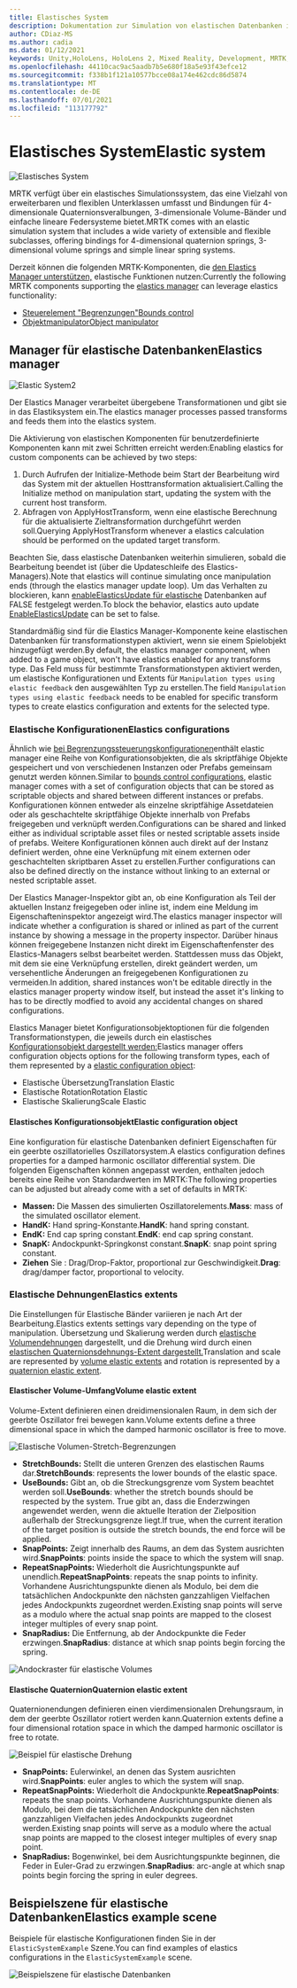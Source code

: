 ```yaml
---
title: Elastisches System
description: Dokumentation zur Simulation von elastischen Datenbanken in MRTK
author: CDiaz-MS
ms.author: cadia
ms.date: 01/12/2021
keywords: Unity,HoloLens, HoloLens 2, Mixed Reality, Development, MRTK, ElasticsSystem,
ms.openlocfilehash: 44110cac9ac5aadb7b5e680f18a5e93f43efce12
ms.sourcegitcommit: f338b1f121a10577bcce08a174e462cdc86d5874
ms.translationtype: MT
ms.contentlocale: de-DE
ms.lasthandoff: 07/01/2021
ms.locfileid: "113177792"
---
```

# <a name="elastic-system"></a><span data-ttu-id="f1549-104">Elastisches System</span><span class="sxs-lookup"><span data-stu-id="f1549-104">Elastic system</span></span>

![Elastisches System](../images/elastics/Elastics_Main1.gif)

<span data-ttu-id="f1549-106">MRTK verfügt über ein elastisches Simulationssystem, das eine Vielzahl von erweiterbaren und flexiblen Unterklassen umfasst und Bindungen für 4-dimensionale Quaternionsveralbungen, 3-dimensionale Volume-Bänder und einfache lineare Federsysteme bietet.</span><span class="sxs-lookup"><span data-stu-id="f1549-106">MRTK comes with an elastic simulation system that includes a wide variety of extensible and flexible subclasses, offering bindings for 4-dimensional quaternion springs, 3-dimensional volume springs and simple linear spring systems.</span></span>

<span data-ttu-id="f1549-107">Derzeit können die folgenden MRTK-Komponenten, die [den Elastics Manager unterstützen,](xref:Microsoft.MixedReality.Toolkit.Experimental.Physics.ElasticsManager) elastische Funktionen nutzen:</span><span class="sxs-lookup"><span data-stu-id="f1549-107">Currently the following MRTK components supporting the [elastics manager](xref:Microsoft.MixedReality.Toolkit.Experimental.Physics.ElasticsManager) can leverage elastics functionality:</span></span>

- [<span data-ttu-id="f1549-108">Steuerelement "Begrenzungen"</span><span class="sxs-lookup"><span data-stu-id="f1549-108">Bounds control</span></span>](../ux-building-blocks/bounds-control.md)
- [<span data-ttu-id="f1549-109">Objektmanipulator</span><span class="sxs-lookup"><span data-stu-id="f1549-109">Object manipulator</span></span>](../ux-building-blocks/object-manipulator.md)

## <a name="elastics-manager"></a><span data-ttu-id="f1549-110">Manager für elastische Datenbanken</span><span class="sxs-lookup"><span data-stu-id="f1549-110">Elastics manager</span></span>

![Elastic System2](../images/elastics/Elastics_Main.gif)

<span data-ttu-id="f1549-112">Der Elastics Manager verarbeitet übergebene Transformationen und gibt sie in das Elastiksystem ein.</span><span class="sxs-lookup"><span data-stu-id="f1549-112">The elastics manager processes passed transforms and feeds them into the elastics system.</span></span>

<span data-ttu-id="f1549-113">Die Aktivierung von elastischen Komponenten für benutzerdefinierte Komponenten kann mit zwei Schritten erreicht werden:</span><span class="sxs-lookup"><span data-stu-id="f1549-113">Enabling elastics for custom components can be achieved by two steps:</span></span>

1. <span data-ttu-id="f1549-114">Durch Aufrufen der Initialize-Methode beim Start der Bearbeitung wird das System mit der aktuellen Hosttransformation aktualisiert.</span><span class="sxs-lookup"><span data-stu-id="f1549-114">Calling the Initialize method on manipulation start, updating the system with the current host transform.</span></span>
1. <span data-ttu-id="f1549-115">Abfragen von ApplyHostTransform, wenn eine elastische Berechnung für die aktualisierte Zieltransformation durchgeführt werden soll.</span><span class="sxs-lookup"><span data-stu-id="f1549-115">Querying ApplyHostTransform whenever a elastics calculation should be performed on the updated target transform.</span></span>

<span data-ttu-id="f1549-116">Beachten Sie, dass elastische Datenbanken weiterhin simulieren, sobald die Bearbeitung beendet ist (über die Updateschleife des Elastics-Managers).</span><span class="sxs-lookup"><span data-stu-id="f1549-116">Note that elastics will continue simulating once manipulation ends (through the elastics manager update loop).</span></span> <span data-ttu-id="f1549-117">Um das Verhalten zu blockieren, kann [enableElasticsUpdate für elastische](xref:Microsoft.MixedReality.Toolkit.Experimental.Physics.ElasticsManager.EnableElasticsUpdate) Datenbanken auf FALSE festgelegt werden.</span><span class="sxs-lookup"><span data-stu-id="f1549-117">To block the behavior, elastics auto update [EnableElasticsUpdate](xref:Microsoft.MixedReality.Toolkit.Experimental.Physics.ElasticsManager.EnableElasticsUpdate) can be set to false.</span></span>

<span data-ttu-id="f1549-118">Standardmäßig sind für die Elastics Manager-Komponente keine elastischen Datenbanken für transformationstypen aktiviert, wenn sie einem Spielobjekt hinzugefügt werden.</span><span class="sxs-lookup"><span data-stu-id="f1549-118">By default, the elastics manager component, when added to a game object, won't have elastics enabled for any transforms type.</span></span>
<span data-ttu-id="f1549-119">Das Feld muss für bestimmte Transformationstypen aktiviert werden, um elastische Konfigurationen und Extents für `Manipulation types using elastic feedback` den ausgewählten Typ zu erstellen.</span><span class="sxs-lookup"><span data-stu-id="f1549-119">The field `Manipulation types using elastic feedback` needs to be enabled for specific transform types to create elastics configuration and extents for the selected type.</span></span>

### <a name="elastics-configurations"></a><span data-ttu-id="f1549-120">Elastische Konfigurationen</span><span class="sxs-lookup"><span data-stu-id="f1549-120">Elastics configurations</span></span>

<span data-ttu-id="f1549-121">Ähnlich wie [bei Begrenzungssteuerungskonfigurationen](../ux-building-blocks/bounds-control.md#configuration-objects)enthält elastic manager eine Reihe von Konfigurationsobjekten, die als skriptfähige Objekte gespeichert und von verschiedenen Instanzen oder Prefabs gemeinsam genutzt werden können.</span><span class="sxs-lookup"><span data-stu-id="f1549-121">Similar to [bounds control configurations](../ux-building-blocks/bounds-control.md#configuration-objects), elastic manager comes with a set of configuration objects that can be stored as scriptable objects and shared between different instances or prefabs.</span></span> <span data-ttu-id="f1549-122">Konfigurationen können entweder als einzelne skriptfähige Assetdateien oder als geschachtelte skriptfähige Objekte innerhalb von Prefabs freigegeben und verknüpft werden.</span><span class="sxs-lookup"><span data-stu-id="f1549-122">Configurations can be shared and linked either as individual scriptable asset files or nested scriptable assets inside of prefabs.</span></span> <span data-ttu-id="f1549-123">Weitere Konfigurationen können auch direkt auf der Instanz definiert werden, ohne eine Verknüpfung mit einem externen oder geschachtelten skriptbaren Asset zu erstellen.</span><span class="sxs-lookup"><span data-stu-id="f1549-123">Further configurations can also be defined directly on the instance without linking to an external or nested scriptable asset.</span></span>

<span data-ttu-id="f1549-124">Der Elastics Manager-Inspektor gibt an, ob eine Konfiguration als Teil der aktuellen Instanz freigegeben oder inline ist, indem eine Meldung im Eigenschafteninspektor angezeigt wird.</span><span class="sxs-lookup"><span data-stu-id="f1549-124">The elastics manager inspector will indicate whether a configuration is shared or inlined as part of the current instance by showing a message in the property inspector.</span></span> <span data-ttu-id="f1549-125">Darüber hinaus können freigegebene Instanzen nicht direkt im Eigenschaftenfenster des Elastics-Managers selbst bearbeitet werden. Stattdessen muss das Objekt, mit dem sie eine Verknüpfung erstellen, direkt geändert werden, um versehentliche Änderungen an freigegebenen Konfigurationen zu vermeiden.</span><span class="sxs-lookup"><span data-stu-id="f1549-125">In addition, shared instances won't be editable directly in the elastics manager property window itself, but instead the asset it's linking to has to be directly modfied to avoid any accidental changes on shared configurations.</span></span>

<span data-ttu-id="f1549-126">Elastics Manager bietet Konfigurationsobjektoptionen für die folgenden Transformationstypen, die jeweils durch ein elastisches [Konfigurationsobjekt dargestellt werden:](#elastic-configuration-object)</span><span class="sxs-lookup"><span data-stu-id="f1549-126">Elastics manager offers configuration objects options for the following transform types, each of them represented by a [elastic configuration object](#elastic-configuration-object):</span></span>

- <span data-ttu-id="f1549-127">Elastische Übersetzung</span><span class="sxs-lookup"><span data-stu-id="f1549-127">Translation Elastic</span></span>
- <span data-ttu-id="f1549-128">Elastische Rotation</span><span class="sxs-lookup"><span data-stu-id="f1549-128">Rotation Elastic</span></span>
- <span data-ttu-id="f1549-129">Elastische Skalierung</span><span class="sxs-lookup"><span data-stu-id="f1549-129">Scale Elastic</span></span>

#### <a name="elastic-configuration-object"></a><span data-ttu-id="f1549-130">Elastisches Konfigurationsobjekt</span><span class="sxs-lookup"><span data-stu-id="f1549-130">Elastic configuration object</span></span>

<span data-ttu-id="f1549-131">Eine konfiguration für elastische Datenbanken definiert Eigenschaften für ein geerbte oszillatorielles Oszillatorsystem.</span><span class="sxs-lookup"><span data-stu-id="f1549-131">A elastics configuration defines properties for a damped harmonic oscillator differential system.</span></span>
<span data-ttu-id="f1549-132">Die folgenden Eigenschaften können angepasst werden, enthalten jedoch bereits eine Reihe von Standardwerten im MRTK:</span><span class="sxs-lookup"><span data-stu-id="f1549-132">The following properties can be adjusted but already come with a set of defaults in MRTK:</span></span>

- <span data-ttu-id="f1549-133">**Massen:** Die Massen des simulierten Oszillatorelements.</span><span class="sxs-lookup"><span data-stu-id="f1549-133">**Mass**: mass of the simulated oscillator element.</span></span>
- <span data-ttu-id="f1549-134">**HandK:** Hand spring-Konstante.</span><span class="sxs-lookup"><span data-stu-id="f1549-134">**HandK**: hand spring constant.</span></span>
- <span data-ttu-id="f1549-135">**EndK:** End cap spring constant.</span><span class="sxs-lookup"><span data-stu-id="f1549-135">**EndK**: end cap spring constant.</span></span>
- <span data-ttu-id="f1549-136">**SnapK:** Andockpunkt-Springkonst constant.</span><span class="sxs-lookup"><span data-stu-id="f1549-136">**SnapK**: snap point spring constant.</span></span>
- <span data-ttu-id="f1549-137">**Ziehen** Sie : Drag/Drop-Faktor, proportional zur Geschwindigkeit.</span><span class="sxs-lookup"><span data-stu-id="f1549-137">**Drag**: drag/damper factor, proportional to velocity.</span></span>

### <a name="elastics-extents"></a><span data-ttu-id="f1549-138">Elastische Dehnungen</span><span class="sxs-lookup"><span data-stu-id="f1549-138">Elastics extents</span></span>

<span data-ttu-id="f1549-139">Die Einstellungen für Elastische Bänder variieren je nach Art der Bearbeitung.</span><span class="sxs-lookup"><span data-stu-id="f1549-139">Elastics extents settings vary depending on the type of manipulation.</span></span> <span data-ttu-id="f1549-140">Übersetzung und Skalierung werden durch [elastische Volumendehnungen](#volume-elastic-extent) dargestellt, und die Drehung wird durch einen [elastischen Quaternionsdehnungs-Extent dargestellt.](#quaternion-elastic-extent)</span><span class="sxs-lookup"><span data-stu-id="f1549-140">Translation and scale are represented by [volume elastic extents](#volume-elastic-extent) and rotation is represented by a [quaternion elastic extent](#quaternion-elastic-extent).</span></span>

#### <a name="volume-elastic-extent"></a><span data-ttu-id="f1549-141">Elastischer Volume-Umfang</span><span class="sxs-lookup"><span data-stu-id="f1549-141">Volume elastic extent</span></span>

<span data-ttu-id="f1549-142">Volume-Extent definieren einen dreidimensionalen Raum, in dem sich der geerbte Oszillator frei bewegen kann.</span><span class="sxs-lookup"><span data-stu-id="f1549-142">Volume extents define a three dimensional space in which the damped harmonic oscillator is free to move.</span></span>

![Elastische Volumen-Stretch-Begrenzungen](../images/elastics/Elastics_Volume_Bounds.gif)

- <span data-ttu-id="f1549-144">**StretchBounds:** Stellt die unteren Grenzen des elastischen Raums dar.</span><span class="sxs-lookup"><span data-stu-id="f1549-144">**StretchBounds**: represents the lower bounds of the elastic space.</span></span>
- <span data-ttu-id="f1549-145">**UseBounds:** Gibt an, ob die Streckungsgrenze vom System beachtet werden soll.</span><span class="sxs-lookup"><span data-stu-id="f1549-145">**UseBounds**: whether the stretch bounds should be respected by the system.</span></span> <span data-ttu-id="f1549-146">True gibt an, dass die Enderzwingen angewendet werden, wenn die aktuelle Iteration der Zielposition außerhalb der Streckungsgrenze liegt.</span><span class="sxs-lookup"><span data-stu-id="f1549-146">If true, when the current iteration of the target position is outside the stretch bounds, the end force will be applied.</span></span>
- <span data-ttu-id="f1549-147">**SnapPoints:** Zeigt innerhalb des Raums, an dem das System ausrichten wird.</span><span class="sxs-lookup"><span data-stu-id="f1549-147">**SnapPoints**: points inside the space to which the system will snap.</span></span>
- <span data-ttu-id="f1549-148">**RepeatSnapPoints:** Wiederholt die Ausrichtungspunkte auf unendlich.</span><span class="sxs-lookup"><span data-stu-id="f1549-148">**RepeatSnapPoints**: repeats the snap points to infinity.</span></span> <span data-ttu-id="f1549-149">Vorhandene Ausrichtungspunkte dienen als Modulo, bei dem die tatsächlichen Andockpunkte den nächsten ganzzahligen Vielfachen jedes Andockpunkts zugeordnet werden.</span><span class="sxs-lookup"><span data-stu-id="f1549-149">Existing snap points will serve as a modulo where the actual snap points are mapped to the closest integer multiples of every snap point.</span></span>
- <span data-ttu-id="f1549-150">**SnapRadius:** Die Entfernung, ab der Andockpunkte die Feder erzwingen.</span><span class="sxs-lookup"><span data-stu-id="f1549-150">**SnapRadius**: distance at which snap points begin forcing the spring.</span></span>

![Andockraster für elastische Volumes](../images/elastics/Elastics_Volume_Snap.gif)

#### <a name="quaternion-elastic-extent"></a><span data-ttu-id="f1549-152">Elastische Quaternion</span><span class="sxs-lookup"><span data-stu-id="f1549-152">Quaternion elastic extent</span></span>

<span data-ttu-id="f1549-153">Quaternionendungen definieren einen vierdimensionalen Drehungsraum, in dem der geerbte Oszillator rotiert werden kann.</span><span class="sxs-lookup"><span data-stu-id="f1549-153">Quaternion extents define a four dimensional rotation space in which the damped harmonic oscillator is free to rotate.</span></span>

![Beispiel für elastische Drehung](../images/elastics/Elastics_Rotation.gif)

- <span data-ttu-id="f1549-155">**SnapPoints:** Eulerwinkel, an denen das System ausrichten wird.</span><span class="sxs-lookup"><span data-stu-id="f1549-155">**SnapPoints**: euler angles to which the system will snap.</span></span>
- <span data-ttu-id="f1549-156">**RepeatSnapPoints:** Wiederholt die Andockpunkte.</span><span class="sxs-lookup"><span data-stu-id="f1549-156">**RepeatSnapPoints**: repeats the snap points.</span></span> <span data-ttu-id="f1549-157">Vorhandene Ausrichtungspunkte dienen als Modulo, bei dem die tatsächlichen Andockpunkte den nächsten ganzzahligen Vielfachen jedes Andockpunkts zugeordnet werden.</span><span class="sxs-lookup"><span data-stu-id="f1549-157">Existing snap points will serve as a modulo where the actual snap points are mapped to the closest integer multiples of every snap point.</span></span>
- <span data-ttu-id="f1549-158">**SnapRadius:** Bogenwinkel, bei dem Ausrichtungspunkte beginnen, die Feder in Euler-Grad zu erzwingen.</span><span class="sxs-lookup"><span data-stu-id="f1549-158">**SnapRadius**: arc-angle at which snap points begin forcing the spring in euler degrees.</span></span>

## <a name="elastics-example-scene"></a><span data-ttu-id="f1549-159">Beispielszene für elastische Datenbanken</span><span class="sxs-lookup"><span data-stu-id="f1549-159">Elastics example scene</span></span>

<span data-ttu-id="f1549-160">Beispiele für elastische Konfigurationen finden Sie in der `ElasticSystemExample` Szene.</span><span class="sxs-lookup"><span data-stu-id="f1549-160">You can find examples of elastics configurations in the `ElasticSystemExample` scene.</span></span>

![Beispielszene für elastische Datenbanken](../images/elastics/Elastics_Example_Scene.png)
